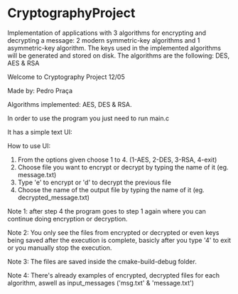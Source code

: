 # CryptographyProject
 Implementation of applications with 3 algorithms for encrypting and decrypting a message: 2 modern symmetric-key algorithms and 1 asymmetric-key algorithm. The keys used in the implemented algorithms will be generated and stored on disk. The algorithms are the following: DES, AES & RSA

Welcome to Cryptography Project 12/05

Made by: Pedro Praça

Algorithms implemented: AES, DES & RSA.

In order to use the program you just need to run main.c

It has a simple text UI:

How to use UI:

1. From the options given choose 1 to 4. (1-AES, 2-DES, 3-RSA, 4-exit)
2. Choose file you want to encrypt or decrypt by typing the name of it (eg. message.txt)
3. Type 'e' to encrypt or 'd' to decrypt the previous file
4. Choose the name of the output file by typing the name of it (eg. decrypted_message.txt)

Note 1: after step 4 the program goes to step 1 again where you can continue doing encryption or decryption.

Note 2: You only see the files from encrypted or decrypted or even keys being saved after the execution is complete, basicly after you type '4' to exit or you manually stop the execution.

Note 3: The files are saved inside the cmake-build-debug folder. 

Note 4: There's already examples of encrypted, decrypted files for each algorithm, aswell as input_messages ('msg.txt' & 'message.txt')
